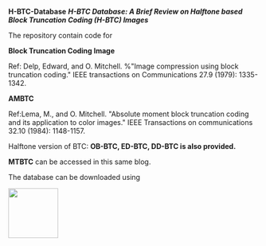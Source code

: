 **H-BTC-Database**
***H-BTC Database: A Brief Review on Halftone based Block Truncation Coding (H-BTC) Images*** 

The repository contain code for 

**Block Truncation Coding Image**

Ref: Delp, Edward, and O. Mitchell.  %"Image compression using block truncation coding." 
IEEE transactions on Communications 27.9 (1979): 1335-1342.


 
**AMBTC**

Ref:Lema, M., and O. Mitchell. "Absolute moment block truncation coding and its application to color images."
IEEE Transactions on communications 32.10 (1984): 1148-1157.


Halftone version of BTC: **OB-BTC, ED-BTC, DD-BTC is also provided.** 


**MTBTC** can be accessed in this same blog. 


The database can be downloaded using 

<a href="https://drive.google.com/open?id=1zg0tozYKaLjvaQ1CQ9094npUVyFF2wBS" target="blank"> <img src="https://drive.google.com/open?id=1oAyoayLVo-hXJlz8BhiGbaSfvlI0PkUR" width="100" height="100" /> </a>
